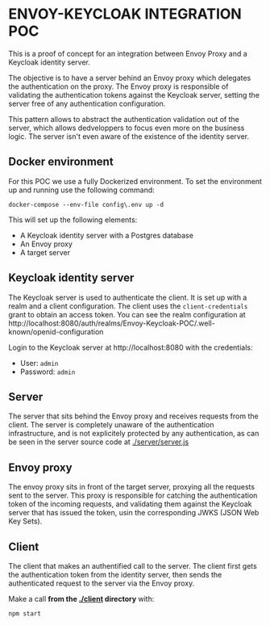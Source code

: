 # ENVOY-KEYCLOAK INTEGRATION POC

This is a proof of concept for an integration between Envoy Proxy and a Keycloak identity server.

The objective is to have a server behind an Envoy proxy which delegates the authentication on the proxy.
The Envoy proxy is responsible of validating the authentication tokens against the Keycloak server, setting the server free of any authentication configuration.

This pattern allows to abstract the authentication validation out of the server, which allows dedveloppers to focus even more on the business logic. The server isn't even aware of the existence of the identity server.

## Docker environment

For this POC we use a fully Dockerized environment.
To set the environment up and running use the following command:
```
docker-compose --env-file config\.env up -d
```
This will set up the following elements:
* A Keycloak identity server with a Postgres database
* An Envoy proxy
* A target server

## Keycloak identity server

The Keycloak server is used to authenticate the client.
It is set up with a realm and a client configuration.
The client uses the `client-credentials` grant to obtain an access token.
You can see the realm configuration at http://localhost:8080/auth/realms/Envoy-Keycloak-POC/.well-known/openid-configuration

Login to the Keycloak server at http://localhost:8080 with the credentials:
* User: `admin`
* Password: `admin`

## Server

The server that sits behind the Envoy proxy and receives requests from the client.
The server is completely unaware of the authentication infrastructure, and is not explicitely protected by any authentication, as can be seen in the server source code at [./server/server.js](./server/server.js)

## Envoy proxy

The envoy proxy sits in front of the target server, proxying all the requests sent to the server.
This proxy is responsible for catching the authentication token of the incoming requests, and validating them against the Keycloak server that has issued the token, usin the corresponding JWKS (JSON Web Key Sets).

## Client

The client that makes an authentified call to the server.
The client first gets the authentication token from the identity server, then sends the authenticated request to the server via the Envoy proxy.

Make a call **from the [./client](./client) directory** with:
```
npm start
```

